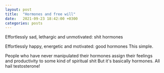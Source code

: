 ```yaml
---
layout: post
title:  "Hormones and free will"
date:   2021-09-23 18:42:00 +0300
categories: posts
---
```


Effortlessly sad, lethargic and unmotivated: shit hormones


Effortlessly happy, energetic and motivated: good hormones This simple.



People who have never manipulated their hormones assign their feelings and productivity to some kind of spiritual shit But it's basically hormones.
All hail testosterone!
